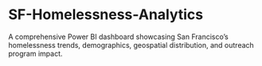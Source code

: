 # SF-Homelessness-Analytics
A comprehensive Power BI dashboard showcasing San Francisco’s homelessness trends, demographics, geospatial distribution, and outreach program impact.
